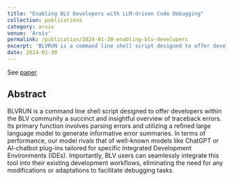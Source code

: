 ```yaml
---
title: "Enabling BLV Developers with LLM-driven Code Debugging"
collection: publications
category: arxiv
venue: 'Arxiv'
permalink: /publication/2024-01-30-enabling-blv-developers
excerpt: 'BLVRUN is a command line shell script designed to offer developers within the BLV community a succinct and insightful overview of traceback errors'
date: 2024-01-30
---
```


See [paper](https://arxiv.org/abs/2401.16654)
<!-- code unavailable without Prashant permission -->
 <!-- and [code](). -->

## Abstract
BLVRUN is a command line shell script designed to offer developers within the BLV community a succinct and insightful overview of traceback errors. Its primary function involves parsing errors and utilizing a refined large language model to generate informative error summaries. In terms of performance, our model rivals that of well-known models like ChatGPT or AI-chatbot plug-ins tailored for specific Integrated Development Environments (IDEs). Importantly, BLV users can seamlessly integrate this tool into their existing development workflows, eliminating the need for any modifications or adaptations to facilitate debugging tasks.